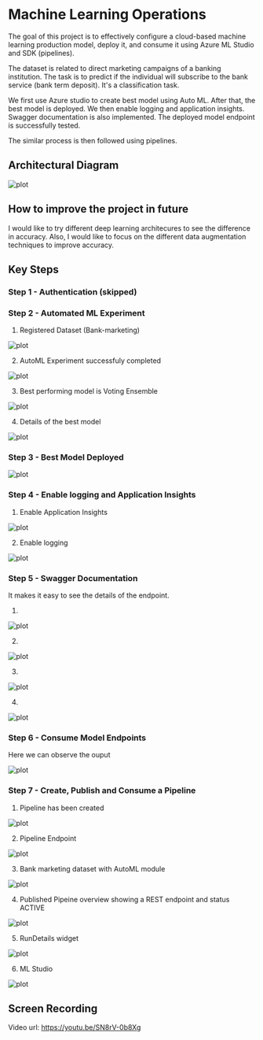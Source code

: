 # Machine Learning Operations

The goal of this project is to effectively configure a cloud-based machine learning production model, deploy it, and consume it using Azure ML Studio and SDK (pipelines).

The dataset is related to direct marketing campaigns of a banking institution. The task is to predict if the individual will subscribe to the bank service (bank term deposit). It's a classification task.

We first use Azure studio to create best model using Auto ML. After that, the best model is deployed. We then enable logging and application insights. Swagger documentation is also implemented. The deployed model endpoint is successfully tested.

The similar process is then followed using pipelines.

## Architectural Diagram

![plot](./starter_files/Architecture_Diagram.png)

## How to improve the project in future

I would like to try different deep learning architecures to see the difference in accuracy. Also, I would like to focus on the different data augmentation techniques to improve accuracy.      

## Key Steps

### Step 1 - Authentication (skipped)

### Step 2 - Automated ML Experiment

1) Registered Dataset (Bank-marketing)

![plot](./starter_files/Capture1_dataset.PNG)

2) AutoML Experiment successfuly completed 

![plot](./starter_files/Step_2_Capture_2_automl_completed.PNG)

3) Best performing model is Voting Ensemble 

![plot](./starter_files/Step_2_Capture_3_automl_best_model.PNG)

4) Details of the best model 

![plot](./starter_files/Step_2_Capture_4_automl_best_model_details.PNG)

### Step 3 - Best Model Deployed 

![plot](./starter_files/Step_3_Capture_1_deploy_automl.PNG)

### Step 4 - Enable logging and Application Insights

1) Enable Application Insights

![plot](./starter_files/Step_3_Capture_2_deploy_automl_app_insight.PNG)

2) Enable logging

![plot](./starter_files/Step_3_Capture_3_deploy_automl_logs.PNG)

### Step 5 - Swagger Documentation

It makes it easy to see the details of the endpoint.

1)

![plot](./starter_files/Step_5_Capture_1_swagger.PNG)

2) 

![plot](./starter_files/Step_5_Capture_2_swagger.PNG)

3)

![plot](./starter_files/Step_5_Capture_3_swagger.PNG)

4)

![plot](./starter_files/Step_5_Capture_4_swagger.PNG)

### Step 6 - Consume Model Endpoints 

Here we can observe the ouput

![plot](./starter_files/Step_6_Capture_1_endpoint.PNG)

### Step 7 - Create, Publish and Consume a Pipeline

1) Pipeline has been created

![plot](./starter_files/Step_7_Capture_2_pipeline_endpoint.PNG)

2) Pipeline Endpoint

![plot](./starter_files/Step_7_Capture_3_pipeline_endpoint_completed.PNG)

3) Bank marketing dataset with AutoML module

![plot](./starter_files/Step_7_Capture_4_sdk_automl_completed.PNG)

4) Published Pipeine overview showing a REST endpoint and status ACTIVE

![plot](./starter_files/Step_7_Capture_5_sdk_pipeline_endpoint_active.PNG)

5) RunDetails widget

![plot](./starter_files/Step_7_Capture_7_status.PNG)

6) ML Studio

![plot](./starter_files/Step_8_Capture_1.PNG)

## Screen Recording

Video url: https://youtu.be/SN8rV-0b8Xg

